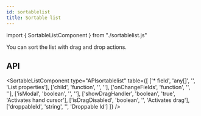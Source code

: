 ```yaml
---
id: sortablelist
title: Sortable list
---
```


import { SortableListComponent } from "./sortablelist.js"

<p>You can sort the list with drag and drop actions.</p>
<SortableListComponent />

## API

<SortableListComponent type="APIsortablelist" table={[
  ['* field', 'any[]', '', 'List properties'],
  ['child', 'function', '', ''],
  ['onChangeFields', 'function', '', ''],
  ['isModal', 'boolean', '', ''],
  ['showDragHandler', 'boolean', 'true', 'Activates hand  cursor'],
  ['isDragDisabled', 'boolean', '', 'Activates drag'],
  ['droppableId', 'string', '', 'Droppable Id']
]} />